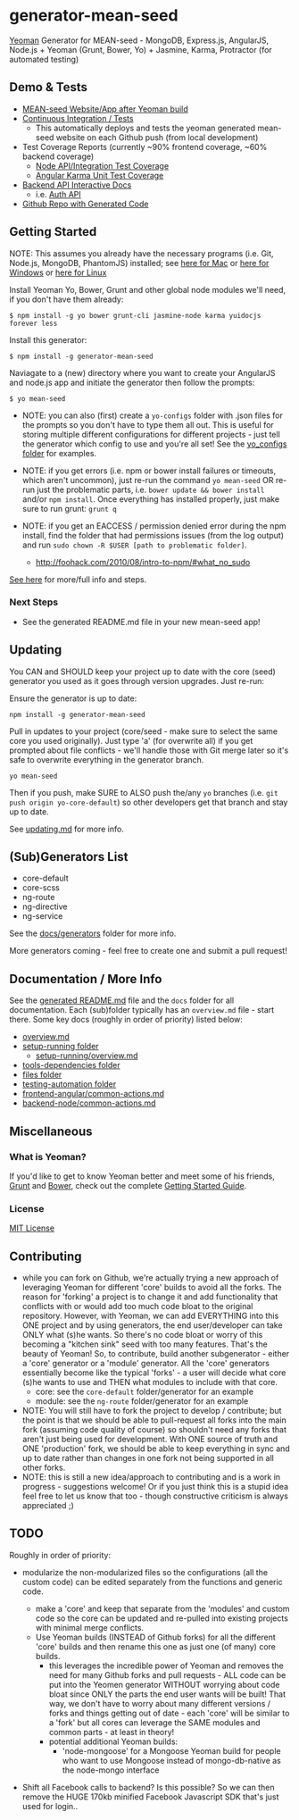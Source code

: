 # generator-mean-seed

[Yeoman](http://yeoman.io) Generator for MEAN-seed - MongoDB, Express.js, AngularJS, Node.js + Yeoman (Grunt, Bower, Yo) + Jasmine, Karma, Protractor (for automated testing)


## Demo & Tests
- [MEAN-seed Website/App after Yeoman build](http://198.199.118.44:3000/)
- [Continuous Integration / Tests](http://198.199.118.44:3010/)
	- This automatically deploys and tests the yeoman generated mean-seed website on each Github push (from local development)
- Test Coverage Reports (currently ~90% frontend coverage, ~60% backend coverage)
	- [Node API/Integration Test Coverage](http://198.199.118.44:3000/src/coverage-node/lcov-report/)
	- [Angular Karma Unit Test Coverage](http://198.199.118.44:3000/src/coverage-angular/PhantomJS%201.9.2%20%28Linux%29/)
- [Backend API Interactive Docs](http://198.199.118.44:3000/api/help)
	- i.e. [Auth API](http://198.199.118.44:3000/api/auth/help)
- [Github Repo with Generated Code](https://github.com/jackrabbitsgroup/mean-seed-gen)
	
	
	
## Getting Started

NOTE: This assumes you already have the necessary programs (i.e. Git, Node.js, MongoDB, PhantomJS) installed; see [here for Mac](core-default-node/templates/docs/setup-running/server-mac.md) or [here for Windows](core-default-node/templates/docs/setup-running/server-windows.md) or [here for Linux](core-default-node/templates/docs/setup-running/server-linux.md)

Install Yeoman Yo, Bower, Grunt and other global node modules we'll need, if you don't have them already:
```
$ npm install -g yo bower grunt-cli jasmine-node karma yuidocjs forever less
```

Install this generator:
```
$ npm install -g generator-mean-seed
```

Naviagate to a (new) directory where you want to create your AngularJS and node.js app and initiate the generator then follow the prompts:
```
$ yo mean-seed
```

- NOTE: you can also (first) create a `yo-configs` folder with .json files for the prompts so you don't have to type them all out. This is useful for storing multiple different configurations for different projects - just tell the generator which config to use and you're all set! See the [yo_configs folder](yo-configs) for examples.

- NOTE: if you get errors (i.e. npm or bower install failures or timeouts, which aren't uncommon), just re-run the command `yo mean-seed` OR re-run just the problematic parts, i.e. `bower update && bower install` and/or `npm install`. Once everything has installed properly, just make sure to run grunt: `grunt q`

- NOTE: if you get an EACCESS / permission denied error during the npm install, find the folder that had permissions issues (from the log output) and run `sudo chown -R $USER [path to problematic folder]`.
	- http://foohack.com/2010/08/intro-to-npm/#what_no_sudo

[See here](core-default-node/templates/_README.md) for more/full info and steps.

### Next Steps
- See the generated README.md file in your new mean-seed app!


## Updating
You CAN and SHOULD keep your project up to date with the core (seed) generator you used as it goes through version upgrades. Just re-run:

Ensure the generator is up to date:
```
npm install -g generator-mean-seed
```

Pull in updates to your project (core/seed - make sure to select the same core you used originally). Just type 'a' (for overwrite all) if you get prompted about file conflicts - we'll handle those with Git merge later so it's safe to overwrite everything in the generator branch.
```
yo mean-seed
```

Then if you push, make SURE to ALSO push the/any `yo` branches (i.e. `git push origin yo-core-default`) so other developers get that branch and stay up to date.

See [updating.md](docs/updating.md) for more info.



## (Sub)Generators List

- core-default
- core-scss
- ng-route
- ng-directive
- ng-service

See the [docs/generators](docs/generators) folder for more info.

More generators coming - feel free to create one and submit a pull request!



## Documentation / More Info
See the [generated README.md](core-default-node/templates/_README.md) file and the `docs` folder for all documentation. Each (sub)folder typically has an `overview.md` file - start there. Some key docs (roughly in order of priority) listed below:

- [overview.md](core-default-node/templates/docs/overview.md)
- [setup-running folder](core-default-node/templates/docs/setup-running/)
	- [setup-running/overview.md](core-default-node/templates/docs/setup-running/overview.md)
- [tools-dependencies folder](core-default-node/templates/docs/tools-dependencies/)
- [files folder](core-default-node/templates/docs/files/)
- [testing-automation folder](core-default-node/templates/docs/testing-automation/)
- [frontend-angular/common-actions.md](core-default-node/templates/docs/frontend-angular/common-actions.md)
- [backend-node/common-actions.md](core-default-node/templates/docs/backend-node/common-actions.md)


## Miscellaneous

### What is Yeoman?

If you'd like to get to know Yeoman better and meet some of his friends, [Grunt](http://gruntjs.com) and [Bower](http://bower.io), check out the complete [Getting Started Guide](https://github.com/yeoman/yeoman/wiki/Getting-Started).


### License

[MIT License](http://en.wikipedia.org/wiki/MIT_License)



## Contributing
- while you can fork on Github, we're actually trying a new approach of leveraging Yeoman for different 'core' builds to avoid all the forks. The reason for 'forking' a project is to change it and add functionality that conflicts with or would add too much code bloat to the original repository. However, with Yeoman, we can add EVERYTHING into this ONE project and by using generators, the end user/developer can take ONLY what (s)he wants. So there's no code bloat or worry of this becoming a "kitchen sink" seed with too many features. That's the beauty of Yeoman! So, to contribute, build another subgenerator - either a 'core' generator or a 'module' generator. All the 'core' generators essentially become like the typical 'forks' - a user will decide what core (s)he wants to use and THEN what modules to include with that core.
	- core: see the `core-default` folder/generator for an example
	- module: see the `ng-route` folder/generator for an example
- NOTE: You will still have to fork the project to develop / contribute; but the point is that we should be able to pull-request all forks into the main fork (assuming code quality of course) so shouldn't need any forks that aren't just being used for development. With ONE source of truth and ONE 'production' fork, we should be able to keep everything in sync and up to date rather than changes in one fork not being supported in all other forks.
- NOTE: this is still a new idea/approach to contributing and is a work in progress - suggestions welcome! Or if you just think this is a stupid idea feel free to let us know that too - though constructive criticism is always appreciated ;)



## TODO
Roughly in order of priority:
- modularize the non-modularized files so the configurations (all the custom code) can be edited separately from the functions and generic code.
	- make a 'core' and keep that separate from the 'modules' and custom code so the core can be updated and re-pulled into existing projects with minimal merge conflicts.
	- Use Yeoman builds (INSTEAD of Github forks) for all the different 'core' builds and then rename this one as just one (of many) core builds.
		- this leverages the incredible power of Yeoman and removes the need for many Github forks and pull requests - ALL code can be put into the Yeomen generator WITHOUT worrying about code bloat since ONLY the parts the end user wants will be built! That way, we don't have to worry about many different versions / forks and things getting out of date - each 'core' will be similar to a 'fork' but all cores can leverage the SAME modules and common parts - at least in theory!
		- potential additional Yeoman builds:
			- 'node-mongoose' for a Mongoose Yeoman build for people who want to use Mongoose instead of mongo-db-native as the node-mongo interface
		

- Shift all Facebook calls to backend? Is this possible? So we can then remove the HUGE 170kb minified Facebook Javascript SDK that's just used for login..
